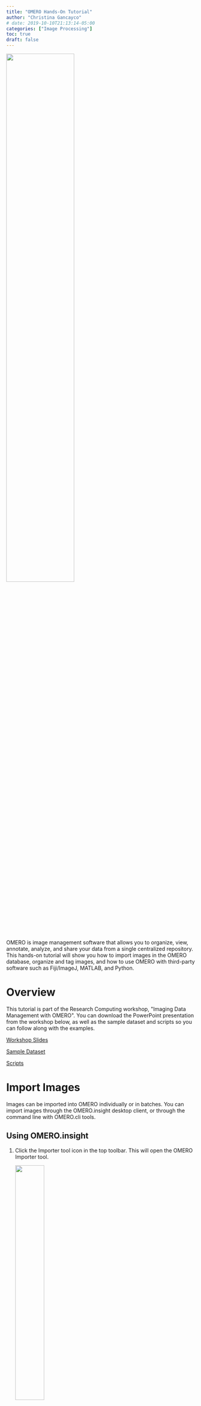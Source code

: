 ```yaml
---
title: "OMERO Hands-On Tutorial"
author: "Christina Gancayco"
# date: 2019-10-10T21:13:14-05:00
categories: ["Image Processing"]
toc: true
draft: false
---
```


<img src="/images/ome-main-nav.svg" style="width:60%;height:60%"></img>

<p class="lead">
OMERO is image management software that allows you to organize, view, annotate, analyze, and 
share your data from a single centralized repository. This hands-on tutorial will show you how 
to import images in the OMERO database, organize and tag images, and how to use OMERO 
with third-party software such as Fiji/ImageJ, MATLAB, and Python.
</p>

# Overview

This tutorial is part of the Research Computing workshop, "Imaging Data Management with OMERO".
You can download the PowerPoint presentation from the workshop below, as well as the sample 
dataset and scripts so you can follow along with the examples.

[Workshop Slides](https://virginia.box.com/s/cbur1yx6ekfzn81g2s9oyhcw0jor0a5g)

[Sample Dataset](https://virginia.box.com/s/bq292bli5a4z2xyaz2vqmgr0jjcp3dqq)

[Scripts](https://github.com/ksiller/omero)



# Import Images

Images can be imported into OMERO individually or in batches. You can import images 
through the OMERO.insight desktop client, or through the command line with OMERO.cli tools.

## Using OMERO.insight

1. Click the Importer tool icon in the top toolbar. This will open the OMERO Importer tool.

    <img src="/images/omero-import-icon.png" style="width:40%;height:40%"></img>
    
2. In the left window pane of the Importer tool, navigate to the directory containing the images or folders of images 
that you want to import to the OMERO database. 

    <img src=/images/omero-import-leftpane.png style="width:60%;height:60%"></img>
    
3. Click on the files or folders containing the images you want to import. To select 
multiple items, hold down the Ctrl (Windows) or Command (Mac) key while clicking. Once you 
are finished making your selections, click the ">" button. This will open the Import Location 
menu.

    <img src=/images/omero-import-select.png style="width:60%;height:60%"></img>

4. In the Import Location menu, you can choose a Project, Dataset, or Screen\* to import your 
images to, allowing you to organize your images before they are uploaded to the OMERO database. 
If your desired Project/Dataset/Screen doesn't exist yet, you can click the **New** button 
to create a new one.

    <img src=/images/omero-import-location.png style="width:60%;height:60%"></img>
    
5. Once your data and locations are selected, click the **Add to the Queue** button. This 
will close the Import Location menu and return you to the Importer tool. Click the 
**Import** button in the bottom right corner of the Importer tool to begin uploading your images.

    <img src=/images/omero-import-addqueue.png style="width:60%;height:60%"></img>
    
    <img src=/images/omero-import-startimport.png style="width:60%;height:60%"></img>

    You can monitor the progress of your import and begin viewing images in OMERO before the 
entire upload is complete.

    <img src=/images/omero-import-progress.png style="width:60%;height:60%"></img>

    Once imported, you will see any new Projects or Datasets you created in the left window pane. 
If you expand the Datasets, thumbnail versions of your images will appear in the center window 
pane of the OMERO.insight app.

    <img src=/images/omero-importedimages.png style="width:60%;height:60%"></img>



## Using the Command Line

You can also use OMERO.cli to import images.

To import an individual image:

```
omero import BloodCells/EOSINOPHIL/_0_1845.jpeg
```

To import all the EOSINOPHIL images:

```
omero import BloodCells/EOSINOPHIL
```

Note that when importing images through the Command Line, they are imported to the **Orphaned Images** 
bin by default. To send them to a dataset, we can use **Targeted Imports**. If the Dataset doesn't exist 
yet, then OMERO will create the new Dataset for you.

```
omero import BloodCells/EOSINOPHIL Dataset:name:EOSINOPHIL
```

**Research Computing can help you create scripts for bulk import of your data!**

# Organize Images

In OMERO, images can be organized using one of two different structures:

1. Project > Dataset

2. Screen > Plate > Well

Images can be organized using the first structure in either OMERO.insight or OMERO.web with drag-and-drop. 
You can also organize images into **Projects > Datasets** using OMERO.cli tools or OMERO.py tools for Python.

Currently, images can only be organized into **Screen > Plate > Well** using OMERO.py.

## Project > Dataset

### Using OMERO.insight or OMERO.web

1. Create a new Project or Dataset by clicking the **New** icon in the top left-hand menu of the **Projects** tab.

    <img src=/images/omero-new-project.png style="width:40%;height:40%"></img>
    
2. Type in a Project/Dataset title. Optionally, you can also add a description. Once complete, click the **Create** button.

	<img src=/images/omero-create-project.png style="width:40%;height:40%"></img>
	
3. You can now click and drag a Dataset to the Project where you would like it to reside.


## Screen > Plate > Well

A simple Python and bash script can be used to import images using this structure.

<img src=/images/omero-screen-plate.png style="width:60%;height:60%"></img>

**Research Computing can help you create scripts for importing images as wells in a plate.**


# Tags

Tags are keywords that you can attach to images. You can filter images by a particular tag or 
tags, allowing for easy targeted image retrieval.

## Adding Tags

1. Click the **New Tag** icon in the top left-hand menu of the **Tags** tab.

	<img src=/images/omero-new-tag.png style="width:40%;height:40%"></img>

2. Type in a name for your tag (description optional). Click the **Create** button.

	<img src=/images/omero-create-tag.png style="width:40%;height:40%"></img>
	
3. To add a tag to an image, first select the image. Then click the "+" sign under the **Tags** tab in the right-hand menu.

	<img src=/images/omero-tag-image.png style="width:40%;height:40%"></img>
	
4. Select your desired tag(s) on the left-hand side of the **Tags Selection** menu and click the ">" arrow to add the tag. Click the **Save** button to save your added tags.

	<img src=/images/omero-add-tag.png style="width:40%;height:40%"></img>


## Filtering by Tag

You can filter images by tag using one of two methods. Tagged images will appear in the center panel of the OMERO app.

1. Select the desired tag(s) from the **Tags** tab. 

2. Enter your desired tag in the top **Search** bar.

	<img src=/images/omero-filter-tag.png style="width:60%;height:60%"></img>

# Annotations

You can annotate images with comments that can then be viewed by collaborators. You can also 
annotate images with customizable key-value pairs to attach further information to your data.

## Comments

1. To add a comment on a selected image, simply select an image/dataset/project and navigate to the **Comments** tab of the right-hand menu.

2. Type your comment into the empty text box.

3. Click the **Comment** button to add your comment.

	<img src=/images/omero-add-comment.png style="width:40%;height:40%"></img>

## Key-Value Pairs

1. To add a Key-Value pair, select an image/dataset/project and navigate to the **Key-Value Pairs** tab in the right-hand menu.

2. Double-click a cell the left-hand side of the table to modify a key. Double-click the corresponding right-hand cell to modify its value. Click the green "+" to add another key-value pair.

	<img src=/images/omero-key-value.png style="width:40%;height:40%"></img>



# Third-Party Software

OMERO is compatible with a variety of third-party software packages that are commonly used 
in image processing. The examples below show how you can use OMERO with Fiji and MATLAB.

## Fiji/ImageJ

Fiji/ImageJ is open-source software for scientific image processing. OMERO can be installed as a plugin for easy image import and export.

Examples of using OMERO with Fiji can be found in the online tutorial for [Fiji/ImageJ: Script Development for Image Processing](https://workshops.rc.virginia.edu/lesson/fiji-scripting/#image-management-with-omero).


## MATLAB

OMERO can be used with MATLAB for image import and export, as well as for annotating images.

The following example script shows an example pipeline where:

1. Images are imported from OMERO to MATLAB

2. Image contrast is enhanced

3. Images are binarized

4. Cells are automatically counted

5. Binarized images are exported to OMERO with cell count annotated to the image



